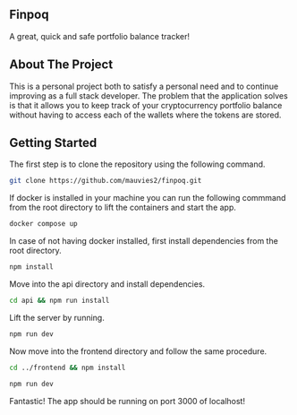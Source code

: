 <!-- TITLE -->

## Finpoq

A great, quick and safe portfolio balance tracker!

<!-- ABOUT THE PROJECT -->

## About The Project

This is a personal project both to satisfy a personal need and to continue improving as a full stack developer. The problem that the application solves is that it allows you to keep track of your cryptocurrency portfolio balance without having to access each of the wallets where the tokens are stored.

<!-- GETTING STARTED -->

## Getting Started

The first step is to clone the repository using the following command.

```sh
git clone https://github.com/mauvies2/finpoq.git
```

If docker is installed in your machine you can run the following commmand from the root directory to lift the containers and start the app.

```sh
docker compose up
```

In case of not having docker installed, first install dependencies from the root directory.

```sh
npm install
```

Move into the api directory and install dependencies.

```sh
cd api && npm run install
```

Lift the server by running.

```sh
npm run dev
```

Now move into the frontend directory and follow the same procedure.

```sh
cd ../frontend && npm install
```

```sh
npm run dev
```

Fantastic! The app should be running on port 3000 of localhost!
